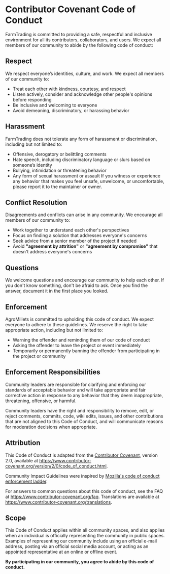 # Contributor Covenant Code of Conduct

FarmTrading is committed to providing a safe, respectful and inclusive environment for all its contributors, collaborators, and users. We expect all members of our community to abide by the following code of conduct:

## Respect
We respect everyone’s identities, culture, and work. We expect all members of our community to:

- Treat each other with kindness, courtesy, and respect
- Listen actively, consider and acknowledge other people's opinions before responding
- Be inclusive and welcoming to everyone
- Avoid demeaning, discriminatory, or harassing behavior

## Harassment
FarmTrading does not tolerate any form of harassment or discrimination, including but not limited to:

- Offensive, derogatory or belittling comments
- Hate speech, including discriminatory language or slurs based on someone’s identity
- Bullying, intimidation or threatening behavior
- Any form of sexual harassment or assault
If you witness or experience any behavior that makes you feel unsafe, unwelcome, or uncomfortable, please report it to the maintainer or owner.

## Conflict Resolution
Disagreements and conflicts can arise in any community. We encourage all members of our community to:

- Work together to understand each other's perspectives
- Focus on finding a solution that addresses everyone's concerns
- Seek advice from a senior member of the project if needed
- Avoid **"agreement by attrition"** or **"agreement by compromise"** that doesn't address everyone's concerns

## Questions
We welcome questions and encourage our community to help each other. If you don't know something, don't be afraid to ask. Once you find the answer, document it in the first place you looked.

## Enforcement
AgroMillets is committed to upholding this code of conduct. We expect everyone to adhere to these guidelines. We reserve the right to take appropriate action, including but not limited to:

- Warning the offender and reminding them of our code of conduct
- Asking the offender to leave the project or event immediately
- Temporarily or permanently banning the offender from participating in the project or community

## Enforcement Responsibilities

Community leaders are responsible for clarifying and enforcing our standards of
acceptable behavior and will take appropriate and fair corrective action in
response to any behavior that they deem inappropriate, threatening, offensive,
or harmful.

Community leaders have the right and responsibility to remove, edit, or reject
comments, commits, code, wiki edits, issues, and other contributions that are
not aligned to this Code of Conduct, and will communicate reasons for moderation
decisions when appropriate.

## Attribution

This Code of Conduct is adapted from the [Contributor Covenant][homepage],
version 2.0, available at
https://www.contributor-covenant.org/version/2/0/code_of_conduct.html.

Community Impact Guidelines were inspired by [Mozilla's code of conduct
enforcement ladder](https://github.com/mozilla/diversity).

[homepage]: https://www.contributor-covenant.org

For answers to common questions about this code of conduct, see the FAQ at
https://www.contributor-covenant.org/faq. Translations are available at
https://www.contributor-covenant.org/translations.

## Scope

This Code of Conduct applies within all community spaces, and also applies when
an individual is officially representing the community in public spaces.
Examples of representing our community include using an official e-mail address,
posting via an official social media account, or acting as an appointed
representative at an online or offline event.

**By participating in our community, you agree to abide by this code of conduct.**

